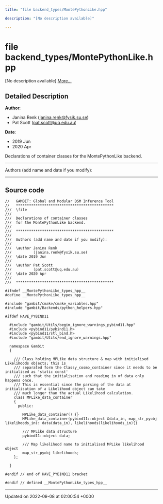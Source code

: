 ```yaml
---
title: "file backend_types/MontePythonLike.hpp"

description: "[No description available]"

---
```


# file backend_types/MontePythonLike.hpp

[No description available] [More...](#detailed-description)

## Detailed Description


**Author**: 

  * Janina Renk ([janina.renk@fysik.su.se](mailto:janina.renk@fysik.su.se)) 
  * Pat Scott ([pat.scott@uq.edu.au](mailto:pat.scott@uq.edu.au)) 


**Date**: 

  * 2019 Jun
  * 2020 Apr


Declarations of container classes for the MontePythonLike backend.



------------------

Authors (add name and date if you modify):



------------------




## Source code

```
//   GAMBIT: Global and Modular BSM Inference Tool
//   *********************************************
///  \file
///
///  Declarations of container classes
///  for the MontePythonLike backend.
///
///  *********************************************
///
///  Authors (add name and date if you modify):
///
///  \author Janina Renk
///          (janina.renk@fysik.su.se)
///  \date 2019 Jun
///
///  \author Pat Scott
///          (pat.scott@uq.edu.au)
///  \date 2020 Apr
///
///  *********************************************

#ifndef __MontePythonLike_types_hpp__
#define __MontePythonLike_types_hpp__

#include "gambit/cmake/cmake_variables.hpp"
#include "gambit/Backends/python_helpers.hpp"

#ifdef HAVE_PYBIND11

  #include "gambit/Utils/begin_ignore_warnings_pybind11.hpp"
  #include <pybind11/pybind11.h>
  #include <pybind11/stl_bind.h>
  #include "gambit/Utils/end_ignore_warnings.hpp"

  namespace Gambit
  {

    /// Class holding MPLike data structure & map with initialised Likelihoods objects; this is
    /// separated form the Classy_cosmo_container since it needs to be initialised as 'static const'
    /// such that the initialisation and reading in of data only happens once.
    /// This is essential since the parsing of the data at initialisation of a Likelihood object can take
    /// much longer than the actual Likelihood calculation.
    class MPLike_data_container
    {
      public:

        MPLike_data_container() {}
        MPLike_data_container(pybind11::object &data_in, map_str_pyobj likelihoods_in): data(data_in), likelihoods(likelihoods_in){}

        /// MPLike data structure
        pybind11::object data;

        /// Map likelihood name to initialised MPLike likelihood object
        map_str_pyobj likelihoods;
    };

  }

#endif // end of HAVE_PYBIND11 bracket

#endif // defined __MontePythonLike_types_hpp__
```


-------------------------------

Updated on 2022-09-08 at 02:00:54 +0000

